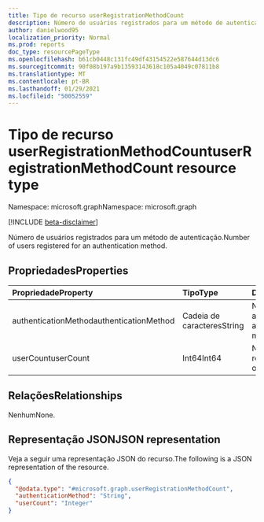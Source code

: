 ```yaml
---
title: Tipo de recurso userRegistrationMethodCount
description: Número de usuários registrados para um método de autenticação.
author: danielwood95
localization_priority: Normal
ms.prod: reports
doc_type: resourcePageType
ms.openlocfilehash: b61cb0448c131fc49df43154522e587644d13dc6
ms.sourcegitcommit: 90f08b197a9b13593143618c105a4049c07811b8
ms.translationtype: MT
ms.contentlocale: pt-BR
ms.lasthandoff: 01/29/2021
ms.locfileid: "50052559"
---
```

# <a name="userregistrationmethodcount-resource-type"></a><span data-ttu-id="b79f9-103">Tipo de recurso userRegistrationMethodCount</span><span class="sxs-lookup"><span data-stu-id="b79f9-103">userRegistrationMethodCount resource type</span></span>

<span data-ttu-id="b79f9-104">Namespace: microsoft.graph</span><span class="sxs-lookup"><span data-stu-id="b79f9-104">Namespace: microsoft.graph</span></span>

[!INCLUDE [beta-disclaimer](../../includes/beta-disclaimer.md)]

<span data-ttu-id="b79f9-105">Número de usuários registrados para um método de autenticação.</span><span class="sxs-lookup"><span data-stu-id="b79f9-105">Number of users registered for an authentication method.</span></span>

## <a name="properties"></a><span data-ttu-id="b79f9-106">Propriedades</span><span class="sxs-lookup"><span data-stu-id="b79f9-106">Properties</span></span>
|<span data-ttu-id="b79f9-107">Propriedade</span><span class="sxs-lookup"><span data-stu-id="b79f9-107">Property</span></span>|<span data-ttu-id="b79f9-108">Tipo</span><span class="sxs-lookup"><span data-stu-id="b79f9-108">Type</span></span>|<span data-ttu-id="b79f9-109">Descrição</span><span class="sxs-lookup"><span data-stu-id="b79f9-109">Description</span></span>|
|:---|:---|:---|
|<span data-ttu-id="b79f9-110">authenticationMethod</span><span class="sxs-lookup"><span data-stu-id="b79f9-110">authenticationMethod</span></span>|<span data-ttu-id="b79f9-111">Cadeia de caracteres</span><span class="sxs-lookup"><span data-stu-id="b79f9-111">String</span></span>|<span data-ttu-id="b79f9-112">Nome do método de autenticação.</span><span class="sxs-lookup"><span data-stu-id="b79f9-112">Name of authentication method.</span></span>|
|<span data-ttu-id="b79f9-113">userCount</span><span class="sxs-lookup"><span data-stu-id="b79f9-113">userCount</span></span>|<span data-ttu-id="b79f9-114">Int64</span><span class="sxs-lookup"><span data-stu-id="b79f9-114">Int64</span></span>|<span data-ttu-id="b79f9-115">Número de usuários registrados.</span><span class="sxs-lookup"><span data-stu-id="b79f9-115">Number of users registered.</span></span>|

## <a name="relationships"></a><span data-ttu-id="b79f9-116">Relações</span><span class="sxs-lookup"><span data-stu-id="b79f9-116">Relationships</span></span>
<span data-ttu-id="b79f9-117">Nenhum</span><span class="sxs-lookup"><span data-stu-id="b79f9-117">None.</span></span>

## <a name="json-representation"></a><span data-ttu-id="b79f9-118">Representação JSON</span><span class="sxs-lookup"><span data-stu-id="b79f9-118">JSON representation</span></span>
<span data-ttu-id="b79f9-119">Veja a seguir uma representação JSON do recurso.</span><span class="sxs-lookup"><span data-stu-id="b79f9-119">The following is a JSON representation of the resource.</span></span>
<!-- {
  "blockType": "resource",
  "@odata.type": "microsoft.graph.userRegistrationMethodCount"
}
-->
``` json
{
  "@odata.type": "#microsoft.graph.userRegistrationMethodCount",
  "authenticationMethod": "String",
  "userCount": "Integer"
}
```